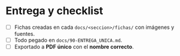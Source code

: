 
# Entrega y checklist

- [ ] Fichas creadas en cada `docs/<seccion>/fichas/` con imágenes y fuentes.
- [ ] Todo pegado en `docs/90-ENTREGA_UNICA.md`.
- [ ] Exportado a **PDF único** con el **nombre correcto**.

